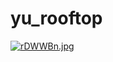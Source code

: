 # yu_rooftop
[![rDWWBn.jpg](https://s3.ax1x.com/2020/12/22/rDWWBn.jpg)](https://imgchr.com/i/rDWWBn)
